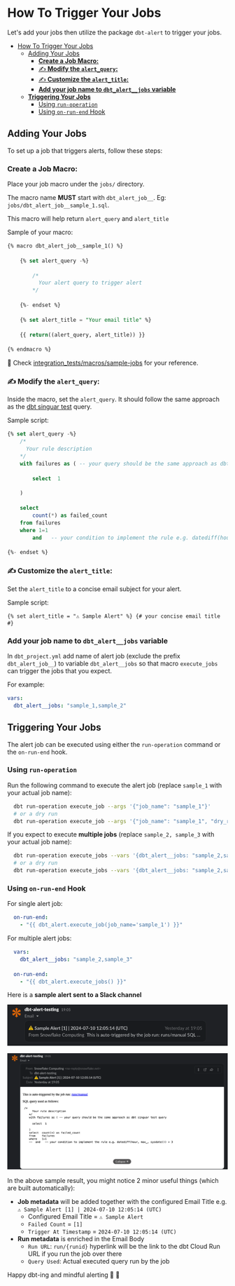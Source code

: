 # How To Trigger Your Jobs

Let's add your jobs then utilize the package `dbt-alert` to trigger your jobs.

- [How To Trigger Your Jobs](#how-to-trigger-your-jobs)
  - [Adding Your Jobs](#adding-your-jobs)
    - [**Create a Job Macro:**](#create-a-job-macro)
    - [✍️ **Modify the `alert_query`:**](#️-modify-the-alert_query)
    - [✍️ **Customize the `alert_title`:**](#️-customize-the-alert_title)
    - [**Add your job name to `dbt_alert__jobs` variable**](#add-your-job-name-to-dbt_alert__jobs-variable)
  - [**Triggering Your Jobs**](#triggering-your-jobs)
    - [Using `run-operation`](#using-run-operation)
    - [Using `on-run-end` Hook](#using-on-run-end-hook)

## Adding Your Jobs

To set up a job that triggers alerts, follow these steps:

### **Create a Job Macro:**

Place your job macro under the `jobs/` directory.

The macro name **MUST** start with `dbt_alert_job__`. Eg: `jobs/dbt_alert_job__sample_1.sql`.

This macro will help return `alert_query` and `alert_title`

Sample of your macro:

```sql
{% macro dbt_alert_job__sample_1() %}

    {% set alert_query -%}

        /*
          Your alert query to trigger alert
        */

    {%- endset %}

    {% set alert_title = "Your email title" %}

    {{ return((alert_query, alert_title)) }}

{% endmacro %}

```

📖 Check [integration_tests/macros/sample-jobs](https://github.com/infinitelambda/dbt-alert/tree/main/integration_tests/macros/sample-jobs) for your reference.

### ✍️ **Modify the `alert_query`:**

Inside the macro, set the `alert_query`. It should follow the same approach as the [dbt singuar test](https://docs.getdbt.com/docs/build/data-tests#singular-data-tests) query.

Sample script:

```sql
{% set alert_query -%}
    /*
      Your rule description
    */
    with failures as ( -- your query should be the same approach as dbt singuar test query

        select  1

    )

    select
        count(*) as failed_count
    from failures
    where 1=1
        and   -- your condition to implement the rule e.g. datediff(hour, max_<timestamp>, sysdate()) > 3

{%- endset %}
```

### ✍️ **Customize the `alert_title`:**

Set the `alert_title` to a concise email subject for your alert.

Sample script:

```jinja
{% set alert_title = "⚠️ Sample Alert" %} {# your concise email title #}
```

### **Add your job name to `dbt_alert__jobs` variable**

In `dbt_project.yml` add name of alert job (exclude the prefix `dbt_alert_job__`) to variable `dbt_alert__jobs` so that macro `execute_jobs` can trigger the jobs that you expect.

For example:

```yml
vars:
  dbt_alert__jobs: "sample_1,sample_2"
```

## **Triggering Your Jobs**

The alert job can be executed using either the `run-operation` command or the `on-run-end` hook.

### Using `run-operation`

Run the following command to execute the alert job (replace `sample_1` with your actual job name):

```bash
  dbt run-operation execute_job --args '{"job_name": "sample_1"}'
  # or a dry run
  dbt run-operation execute_job --args '{"job_name": "sample_1", "dry_run": True}'
```

If you expect to execute **multiple jobs** (replace `sample_2, sample_3` with your actual job name):

```bash
  dbt run-operation execute_jobs --vars '{dbt_alert__jobs: "sample_2,sample_3"}'
  # or a dry run
  dbt run-operation execute_jobs --vars '{dbt_alert__jobs: "sample_2,sample_3"}' --args '{dry_run: true}'
```

### Using `on-run-end` Hook

For single alert job:

```yaml
  on-run-end:
    - "{{ dbt_alert.execute_job(job_name='sample_1') }}"
```

For multiple alert jobs:

```yaml
  vars:
    dbt_alert__jobs: "sample_2,sample_3"

  on-run-end:
    - "{{ dbt_alert.execute_jobs() }}"
```

Here is a **sample alert sent to a Slack channel**

![sample-slack-alert](./assets/img/sample-slack-alert.png)

![sample-slack-alert-expanded](./assets/img/sample-slack-alert-expanded.png)

In the above sample result, you might notice 2 minor useful things (which are built automatically):

- **Job metadata** will be added together with the configured Email Title e.g. `⚠️ Sample Alert [1] | 2024-07-10 12:05:14 (UTC)`
    - Configured Email Title = `⚠️ Sample Alert`
    - `Failed Count` = `[1]`
    - `Trigger At Timestamp` = `2024-07-10 12:05:14 (UTC)`
- **Run metadata** is enriched in the Email Body
    - `Run URL`: `run/{runid}` hyperlink will be the link to the dbt Cloud Run URL if you run the job over there
    - `Query Used`: Actual executed query run by the job

Happy dbt-ing and mindful alerting 🚀 💫
